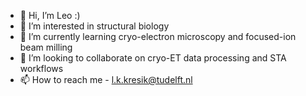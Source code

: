 - 👋 Hi, I’m Leo :) 
- 👀 I’m interested in structural biology
- 🌱 I’m currently learning cryo-electron microscopy and focused-ion beam milling
- 💞️ I’m looking to collaborate on cryo-ET data processing and STA workflows
- 📫 How to reach me - l.k.kresik@tudelft.nl


<!---
lkresik/lkresik is a ✨ special ✨ repository because its `README.md` (this file) appears on your GitHub profile.
You can click the Preview link to take a look at your changes.
--->
